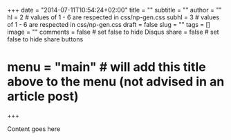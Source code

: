 +++
date = "2014-07-11T10:54:24+02:00"
title = ""
subtitle = ""
author = ""
hl = 2     # values of 1 - 6 are respected in css/np-gen.css
subhl = 3  # values of 1 - 6 are respected in css/np-gen.css
draft = false
slug = ""
tags = []
image = ""
comments = false	# set false to hide Disqus
share = false	# set false to hide share buttons
# menu = "main" # will add this title above to the menu (not advised in an article post)
+++

Content goes here

<!--more-->
